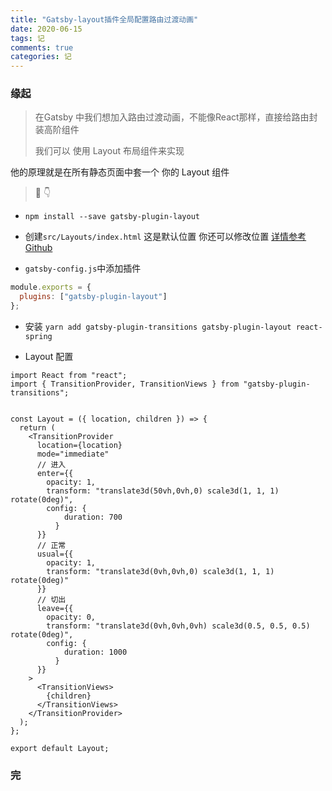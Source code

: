 ```yaml
---
title: "Gatsby-layout插件全局配置路由过渡动画"
date: 2020-06-15
tags: 记
comments: true
categories: 记
---
```




### 缘起

> 在Gatsby 中我们想加入路由过渡动画，不能像React那样，直接给路由封装高阶组件
>
> 我们可以 使用 Layout 布局组件来实现



他的原理就是在所有静态页面中套一个 你的 Layout 组件 

> 🚀 👇



- `npm install --save gatsby-plugin-layout`
- 创建`src/Layouts/index.html` 这是默认位置 你还可以修改位置 [详情参考Github](https://github.com/gatsbyjs/gatsby/tree/master/packages/gatsby-plugin-layout)

- `gatsby-config.js`中添加插件

```js
module.exports = {
  plugins: ["gatsby-plugin-layout"]
};
```

- 安装 `yarn add gatsby-plugin-transitions gatsby-plugin-layout react-spring`

- Layout 配置

```react
import React from "react";
import { TransitionProvider, TransitionViews } from "gatsby-plugin-transitions";


const Layout = ({ location, children }) => {
  return (
    <TransitionProvider
      location={location}
      mode="immediate"
      // 进入
      enter={{
        opacity: 1,
        transform: "translate3d(50vh,0vh,0) scale3d(1, 1, 1) rotate(0deg)",
        config: {
            duration: 700
          }
      }}
      // 正常
      usual={{
        opacity: 1,
        transform: "translate3d(0vh,0vh,0) scale3d(1, 1, 1) rotate(0deg)"
      }}
      // 切出
      leave={{
        opacity: 0,
        transform: "translate3d(0vh,0vh,0vh) scale3d(0.5, 0.5, 0.5) rotate(0deg)",
        config: {
            duration: 1000
          }
      }}
    >
      <TransitionViews>
        {children}
      </TransitionViews>
    </TransitionProvider>
  );
};

export default Layout;
```



### 完